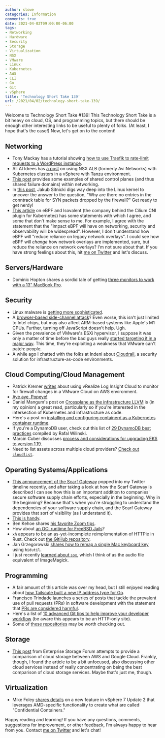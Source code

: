 ```yaml
---
author: slowe
categories: Information
comments: true
date: 2021-04-02T09:00:00-06:00
tags:
- Networking
- Hardware
- Security
- Storage
- Virtualization
- NSX
- VMware
- Linux
- Kubernetes
- AWS
- CLI
- Go
- Git
- vSphere
title: 'Technology Short Take 139'
url: /2021/04/02/technology-short-take-139/
---
```


Welcome to Technology Short Take #139! This Technology Short Take is a bit heavy on cloud, OS, and programming topics, but there should be enough other interesting links to be useful to plenty of folks. (At least, I hope that's the case!) Now, let's get on to the content!<!--more-->

## Networking

* Tony Mackay has a tutorial showing [how to use Traefik to rate-limit requests to a WordPress instance][link-1].
* Ali Al Idrees has [a post][link-6] on using NSX ALB (formerly Avi Networks) with Kubernetes clusters in a vSphere with Tanzu environment.
* [This post][link-7] provides some examples of shared control planes (and thus shared failure domains) within networking.
* In [this post][link-18], Jakub Sitnicki digs way deep into the Linux kernel to uncover the answer to the question, "Why are there no entries in the conntrack table for SYN packets dropped by the firewall?" Get ready to get nerdy!
* [This article][link-29] on eBPF and Isovalent (the company behind the Cilium CNI plugin for Kubernetes) has some statements with which I agree, and some that don't make sense to me. For example, I agree with the statement that the "impact eBPF will have on networking, security and observability will be widespread". However, I don't understand how eBPF will "reduce reliance on legacy network overlays". I could see how eBPF will _change_ how network overlays are implemented, sure, but reduce the reliance on network overlays? I'm not sure about that. If you have strong feelings about this, hit [me on Twitter][link-99] and let's discuss.

## Servers/Hardware

* Dominic Hopton shares a sordid tale of getting [three monitors to work with a 13" MacBook Pro][link-10].

## Security

* Linux malware is [getting more sophisticated][link-2].
* A [browser-based side-channel attack][link-11]? Even worse, this isn't just limited to Intel chips, but may also affect ARM-based systems like Apple's M1 CPUs. Further, turning off JavaScript doesn't help. Ugh.
* Given the prevalence of VMware's ESXi hypervisor, I suppose it was only a matter of time before the bad guys really [started targeting it in a major way][link-14]. This time, they're exploiting a weakness that VMware can't patch: people.
* A while ago I chatted with the folks at Indeni about [Cloudrail][link-31], a security solution for infrastructure-as-code environments.

## Cloud Computing/Cloud Management

* Patrick Kremer [writes][link-4] about using vRealize Log Insight Cloud to monitor for firewall changes in a VMware Cloud on AWS environment.
* [Aye aye, Popeye!][link-8]
* Daniel Mangum's post on [Crossplane as the infrastructure LLVM][link-9] is (in my opinion) a great read, particularly so if you're interested in the intersection of Kubernetes and infrastructure as code.
* Here's a post on [installing and configuring containerd as a Kubernetes container runtime][link-12].
* If you're a DynamoDB user, check out this list of [29 DynamoDB best practices][link-17] compiled by Rafal Wilinski.
* Marcin Cuber discusses [process and considerations for upgrading EKS to version 1.19][link-20].
* Need to list assets across multiple cloud providers? [Check out `cloudlist`][link-27].

## Operating Systems/Applications

* [This announcement of the Scarf Gateway][link-3] popped into my Twitter timeline recently, and after taking a look at how the Scarf Gateway is described I can see how this is an important addition to companies' secure software supply chain efforts, especially in the beginning. Why in the beginning? Because that's when you're struggling to understand the dependencies of your software supply chain, and the Scarf Gateway provides that sort of visibility (as I understand it).
* [This is handy][link-16].
* Ben Kehoe shares [his favorite Zoom tips][link-19].
* How about [an OCI runtime for FreeBSD Jails][link-21]?
* `xh` appears to be an as-yet-incomplete reimplementation of HTTPie in Rust. Check out [the GitHub repository][link-24].
* Jan Grzegorowski [shares how to remap a single Mac keyboard key][link-25] using `hidutil`.
* I just recently [learned about `sox`][link-28], which I think of as the audio file equivalent of ImageMagick.

## Programming

* A fair amount of this article was over my head, but I still enjoyed reading about [how Tailscale built a new IP address type for Go][link-5].
* Francisco Trindade launches a series of posts that tackle the prevalent use of pull requests (PRs) in software development with the statement that [PRs are considered harmful][link-13].
* Here's a list of [10 advanced Git tips to help improve your developer workflow][link-22] (be aware this appears to be an HTTP-only site).
* Some of [these repositories][link-23] may be worth checking out.

## Storage

* [This post][link-26] from Enterprise Storage Forum attempts to provide a comparison of cloud storage between AWS and Google Cloud. Frankly, though, I found the article to be a bit unfocused, also discussing other cloud services instead of really concentrating on being the best comparison of cloud storage services. Maybe that's just me, though.

## Virtualization

* Mike Foley [shares details][link-15] on a new feature in vSphere 7 Update 2 that leverages AMD-specific functionality to create what are called "Confidential Containers."

Happy reading and learning! If you have any questions, comments, suggestions for improvement, or other feedback, I'm always happy to hear from you. Contact [me on Twitter][link-99] and let's chat!

[link-1]: https://graspingtech.com/wordpress-docker-traefik-rate-limit/
[link-2]: https://www.bleepingcomputer.com/news/security/linux-malware-uses-open-source-tool-to-evade-detection/
[link-3]: https://about.scarf.sh/post/announcing-scarf-gateway
[link-4]: https://www.patrickkremer.com/monitoring-vmware-cloud-on-aws-firewall-changes-with-vrealize-log-insight-cloud/
[link-5]: https://tailscale.com/blog/netaddr-new-ip-type-for-go/
[link-6]: https://yallavirtual.com/2020/11/23/tanzu-kubernetes-cluster-ingress-with-nsx-alb/
[link-7]: https://blog.engyak.net/2021/03/unearned-uptime-present-and-future.html
[link-8]: https://popeyecli.io/
[link-9]: https://danielmangum.com/posts/crossplane-infrastructure-llvm/
[link-10]: https://www.codevoid.net/ruminations/2020/09/27/three-displays-three-times-the-fun.html
[link-11]: https://9to5mac.com/2021/03/11/browser-based-attack-affects-intel-m1-macs/
[link-12]: https://www.centinosystems.com/blog/containers/installing-and-configuring-containerd-as-a-kubernetes-container-runtime/
[link-13]: https://medium.com/@franciscomt/pull-requests-considered-harmful-c3a10af8becd
[link-14]: https://www.crowdstrike.com/blog/carbon-spider-sprite-spider-target-esxi-servers-with-ransomware/
[link-15]: https://core.vmware.com/blog/confidential-containers-vsphere-pods-amd
[link-16]: https://www.cyberciti.biz/hardware/how-to-protects-linux-and-unix-machines-from-accidental-shutdownsreboots-with-molly-guard/
[link-17]: https://dynobase.dev/dynamodb-best-practices/
[link-18]: https://blog.cloudflare.com/conntrack-turns-a-blind-eye-to-dropped-syns/
[link-19]: https://ben11kehoe.medium.com/my-favorite-zoom-tips-c944961c0191
[link-20]: https://itnext.io/amazon-eks-upgrade-journey-from-1-18-to-1-19-cca82de84333
[link-21]: https://samuel.karp.dev/blog/2021/03/runj-a-new-oci-runtime-for-freebsd-jails/
[link-22]: http://alanpryorjr.com/2019-03-09-git_tips/
[link-23]: https://javascript.plainenglish.io/10-essential-github-repos-for-software-developers-6a42ebba279
[link-24]: https://github.com/ducaale/xh
[link-25]: https://www.grzegorowski.com/how-to-remap-single-mac-keyboard-key
[link-26]: https://www.enterprisestorageforum.com/cloud/amazon-web-services-vs-google-cloud-cloud-storage-comparison/
[link-27]: https://www.kitploit.com/2021/02/cloudlist-tool-for-listing-assets-from.html?m=1
[link-28]: https://opensource.com/article/20/2/linux-sox
[link-29]: https://containerjournal.com/topics/container-networking/isovalent-container-networking-in-2021-using-ebpf/
[link-31]: https://indeni.com/cloudrail/
[link-99]: https://twitter.com/scott_lowe
